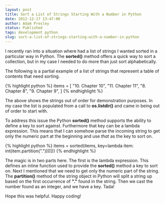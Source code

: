 ```yaml
---
layout: post
title: Sort a List of Strings Starting With a Number in Python
date: 2012-12-17 13:47:00
author: Adam Presley
status: Published
tags: development python
slug: sort-a-list-of-strings-starting-with-a-number-in-python
---
```

I recently ran into a situation where had a list of strings I wanted
sorted in a particular way in Python. The **sorted()** method offers a
quick way to sort a collection, but in my case I needed to do more than
just sort alphabetically.

The following is a partial example of a list of strings that represent a
table of contents that need sorting.

{% highlight python %}
items = [
	"10. Chapter 10",
	"11. Chapter 11",
	"8. Chapter 8",
	"9. Chapter 9",
]
{% endhighlight %}

The above shows the strings out of order for demonstration purposes. In
my case the list is populated from a call to **os.listdir()** and came
in being out of order to start with.

To address this issue the Python **sorted()** method supports the
ability to define a key to sort against. Furthermore that key can be a
lambda expression. This means that I can somehow parse the incoming
string to get only the numeric part at the beginning and use *that* as
the key to sort on.

{% highlight python %}
items = sorted(items, key=lambda item: int(item.partition(".")[0]))
{% endhighlight %}

The magic is in two parts here. The first is the lambda expression. This
defines an inline function used to provide the **sorted()** method a key
to sort on. Next I mentioned that we need to get only the numeric part
of the string. The **partition()** method of the string object in Python
will split a string up based on the first occurrence of **"."** found in
the string. Then we cast the number found as an integer, and we have a
key. Tada!

Hope this was helpful. Happy coding!

